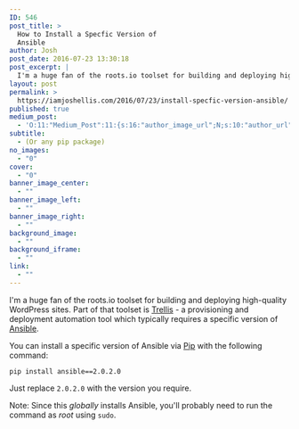 ```yaml
---
ID: 546
post_title: >
  How to Install a Specfic Version of
  Ansible
author: Josh
post_date: 2016-07-23 13:30:18
post_excerpt: |
  I'm a huge fan of the roots.io toolset for building and deploying high-quality WordPress sites. Part of that toolset is <a href="https://github.com/roots/trellis">Trellis</a> - a provisioning and deployment automation tool which typically requires a specific version of <a href="https://www.ansible.com/">Ansible</a>.
layout: post
permalink: >
  https://iamjoshellis.com/2016/07/23/install-specfic-version-ansible/
published: true
medium_post:
  - 'O:11:"Medium_Post":11:{s:16:"author_image_url";N;s:10:"author_url";N;s:11:"byline_name";N;s:12:"byline_email";N;s:10:"cross_link";s:3:"yes";s:2:"id";N;s:21:"follower_notification";s:3:"yes";s:7:"license";s:19:"all-rights-reserved";s:14:"publication_id";s:2:"-1";s:6:"status";s:4:"none";s:3:"url";N;}'
subtitle:
  - (Or any pip package)
no_images:
  - "0"
cover:
  - "0"
banner_image_center:
  - ""
banner_image_left:
  - ""
banner_image_right:
  - ""
background_image:
  - ""
background_iframe:
  - ""
link:
  - ""
---
```

I'm a huge fan of the roots.io toolset for building and deploying high-quality WordPress sites. Part of that toolset is <a href="https://github.com/roots/trellis">Trellis</a> - a provisioning and deployment automation tool which typically requires a specific version of <a href="https://www.ansible.com/">Ansible</a>.

You can install a specific version of Ansible via <a href="https://pip.pypa.io/en/stable/">Pip</a> with the following command:
<pre class="language-bash"><code>pip install ansible==2.0.2.0</code></pre>
Just replace <code>2.0.2.0</code> with the version you require.
<div class="box-alert">Note: Since this <em>globally</em> installs Ansible, you'll probably need to run the command as <em>root</em> using <code>sudo</code>.</div>